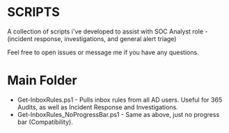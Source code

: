 # SCRIPTS

A collection of scripts i've developed to assist with SOC Analyst role - (incident response, investigations, and general alert triage)

Feel free to open issues or message me if you have any questions.



# Main Folder
- Get-InboxRules.ps1 - Pulls inbox rules from all AD users. Useful for 365 Audits, as well as Incident Response and Investigations. 
- Get-InboxRules_NoProgressBar.ps1 - Same as above, just no progress bar (Compatibility). 
